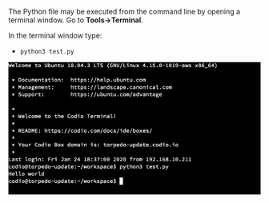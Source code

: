The Python file may be executed from the command line by opening a terminal window. Go to **Tools->Terminal**. 

In the terminal window type: 

- `python3 test.py`

![Python terminal](.guides/img/python-terminal.png)


